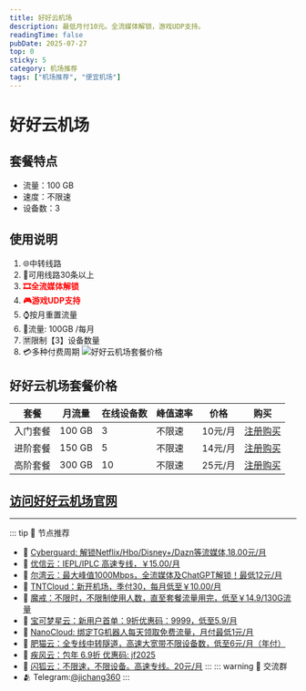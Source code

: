 ```yaml
---
title: 好好云机场
description: 最低月付10元。全流媒体解锁，游戏UDP支持。
readingTime: false
pubDate: 2025-07-27
top: 0
sticky: 5
category: 机场推荐
tags: ["机场推荐", "便宜机场"]
---
```

# 好好云机场
    
## 套餐特点
- 流量：100 GB
- 速度：不限速
- 设备数：3
## 使用说明
1. 🌐中转线路
2. 📶可用线路30条以上
3.  **<span style="color: red;">🎞全流媒体解锁</span>**
4.  **<span style="color: red;">🎮游戏UDP支持</span>**
5. ⌚️按月重置流量
6. 🔋流量: 100GB /每月
7. 🈲限制【3】设备数量
8. 💳多种付费周期
![好好云机场套餐价格](/assets/haohaoyun.png "好好云机场套餐价格")
## 好好云机场套餐价格
| 套餐 | 月流量 | 在线设备数 | 峰值速率 | 价格 | 购买 |
| --- | --- | --- | --- | --- | --- |
| 入门套餐 | 100 GB | 3 | 不限速 | 10元/月 | [注册购买](https://52hhy.com/register?code=O8QZSPvG) |
| 进阶套餐 | 150 GB | 5 | 不限速 | 14元/月 | [注册购买](https://52hhy.com/register?code=O8QZSPvG) |
| 高阶套餐 | 300 GB | 10 | 不限速 | 25元/月 |  [注册购买](https://52hhy.com/register?code=O8QZSPvG) |
[访问好好云机场官网](https://52hhy.com/register?code=O8QZSPvG)
---------
---------
::: tip 🎉 节点推荐
- 🚀 [Cyberguard: 解锁Netflix/Hbo/Disney+/Dazn等流媒体,18.00元/月](https://www.cyberguard.best/#/register?code=XsreC0T5)<br>
- 🚀 [优信云：IEPL/IPLC 高速专线，￥15.00/月](https://www.优信云.com/#/register?code=JRtE5uIV)<br>
- 🚀 [尔湾云：最大峰值1000Mbps，全流媒体及ChatGPT解锁！最低12元/月](https://erwan6.net/auth/register?code=BoObCd)<br>
- 🚀 [TNTCloud：新开机场，季付30，每月低至￥10.00/月](https://haibing822.tntvipaff.cc/#/register?code=GtjJVgml)<br>
- 🚀 [魔戒：不限时，不限制使用人数，直至套餐流量用完，低至￥14.9/130G流量](https://mojie.app/#/register?code=sSdtPtLo)<br>
- 🚀 [宝可梦星云：新用户首单：9折优惠码：9999，低至5.9/月 ](https://love.521pokemon.com/register?code=56ERkkxp)<br>
- 🚀 [NanoCloud: 绑定TG机器人每天领取免费流量，月付最低1元/月](https://edu.uodoo.bid/auth/register?code=JMiOQDHf)<br>
- 🚀 [肥猫云：全专线中转隧道，高速大宽带不限设备数，低至6元/月（年付）](https://fchb1188.fcvipaff.cc/register?aff=X1vZd2wf)<br>
- 🚀 [疾风云：包年 6.9折 优惠码: jf2025](https://homes.tr25.cn?code=ReCm)<br>
- 🚀 [闪狐云：不限速，不限设备。高速专线。20元/月](https://inv02.ffaff.cc/register?aff=WQApz2pv)
:::
::: warning  💬 交流群
- 🫂 Telegram:[@jichang360](https://t.me/jichang360)
:::
